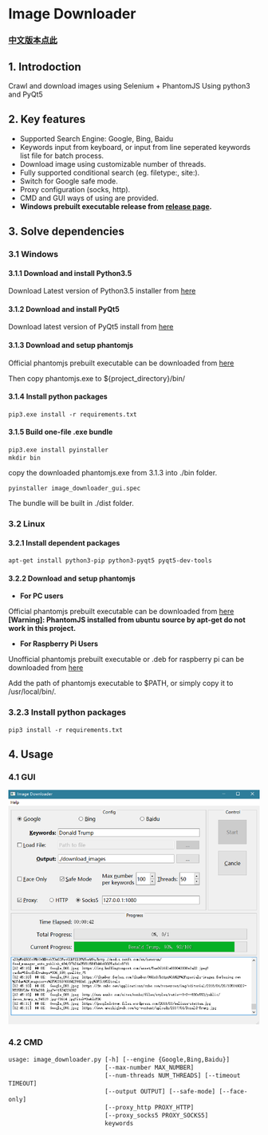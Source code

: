 # Image Downloader

### [中文版本点此](https://github.com/sczhengyabin/Image-Downloader/blob/master/README_zh.md)

## 1. Introdoction

Crawl and download images using Selenium + PhantomJS
Using python3 and PyQt5

## 2. Key features
+ Supported Search Engine: Google, Bing, Baidu
+ Keywords input from keyboard, or input from line seperated keywords list file for batch process.
+ Download image using customizable number of threads.
+ Fully supported conditional search (eg. filetype:, site:).
+ Switch for Google safe mode.
+ Proxy configuration (socks, http).
+ CMD and GUI ways of using are provided.
+ **Windows prebuilt executable release from [release page](https://github.com/sczhengyabin/Google-Image-Downloader/releases).**

## 3. Solve dependencies
### 3.1 Windows
#### 3.1.1 Download and install Python3.5
Download Latest version of Python3.5 installer from [here](https://www.python.org/ftp/python/3.5.3/python-3.5.3.exe)
#### 3.1.2 Download and install PyQt5
Download latest version of PyQt5 install from [here](https://sourceforge.net/projects/pyqt/files/PyQt5/PyQt-5.6/PyQt5-5.6-gpl-Py3.5-Qt5.6.0-x32-2.exe/download)
#### 3.1.3 Download and setup phantomjs
Official phantomjs prebuilt executable can be downloaded from [here](https://bitbucket.org/ariya/phantomjs/downloads)

Then copy phantomjs.exe to ${project_directory}/bin/
#### 3.1.4 Install python packages
```
pip3.exe install -r requirements.txt
```
#### 3.1.5 Build one-file .exe bundle
```
pip3.exe install pyinstaller
mkdir bin
```
copy the downloaded phantomjs.exe from 3.1.3 into ./bin folder.
```
pyinstaller image_downloader_gui.spec
```
The bundle will be built in ./dist folder.
### 3.2 Linux
#### 3.2.1 Install dependent packages
```
apt-get install python3-pip python3-pyqt5 pyqt5-dev-tools
```
#### 3.2.2 Download and setup phantomjs
+ **For PC users**

Official phantomjs prebuilt executable can be downloaded from [here](https://bitbucket.org/ariya/phantomjs/downloads)  
**[Warning]: PhantomJS installed from ubuntu source by apt-get do not work in this project.**
+ **For Raspberry Pi Users**

Unofficial phantomjs prebuilt executable or .deb for raspberry pi can be downloaded from [here](https://github.com/fg2it/phantomjs-on-raspberry/releases)

Add the path of phantomjs executable to $PATH, or simply copy it to /usr/local/bin/.
### 3.2.3 Install python packages
```
pip3 install -r requirements.txt
```
## 4. Usage
### 4.1 GUI
![](/GUI.png)
### 4.2 CMD
```
usage: image_downloader.py [-h] [--engine {Google,Bing,Baidu}]
                           [--max-number MAX_NUMBER]
                           [--num-threads NUM_THREADS] [--timeout TIMEOUT]
                           [--output OUTPUT] [--safe-mode] [--face-only]
                           [--proxy_http PROXY_HTTP]
                           [--proxy_socks5 PROXY_SOCKS5]
                           keywords
```
